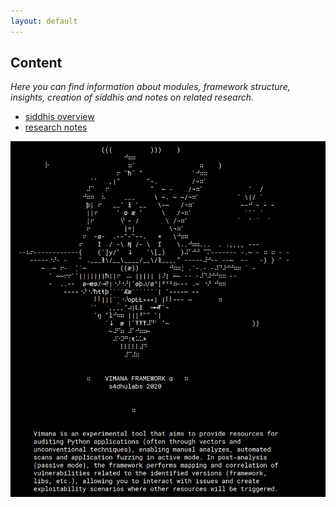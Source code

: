 ```yaml
---
layout: default
---
```

## Content

_Here you can find information about modules, framework structure,_ 
_insights, creation of siddhis and notes on related research._

* [siddhis overview](./vfstct/siddhis_overview.html)
* [research notes](./vfstct/research.html)

![Alt text](https://github.com/s4dhulabs/s4dhulabs.github.io/blob/master/resources/imgs/vimana_about_2_part.png?raw=true "VIMANAFRAMEWORK")
